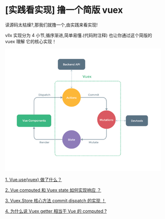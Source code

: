 # [实践看实现] 撸一个简版 vuex

读源码太枯燥?,那我们就撸一个,由实践来看实现!

vllx 实现分为 4 小节,循序渐进,简单易懂.(代码附注释) 也让你通过这个简版的 vuex 理解 它的核心实现！

![vuex](./vuex.png)

[ 1. Vue.use(vuex) 做了什么？](./lesson1)

[ 2. Vue computed 和 Vuex state 如何实现响应 ？](./lesson2)

[ 3. Vuex.Store 核心方法 commit,dispatch 的实现 ！](./lesson3)

[ 4. 为什么说 Vuex getter 相当于 Vue 的 computed ?](./lesson4)
